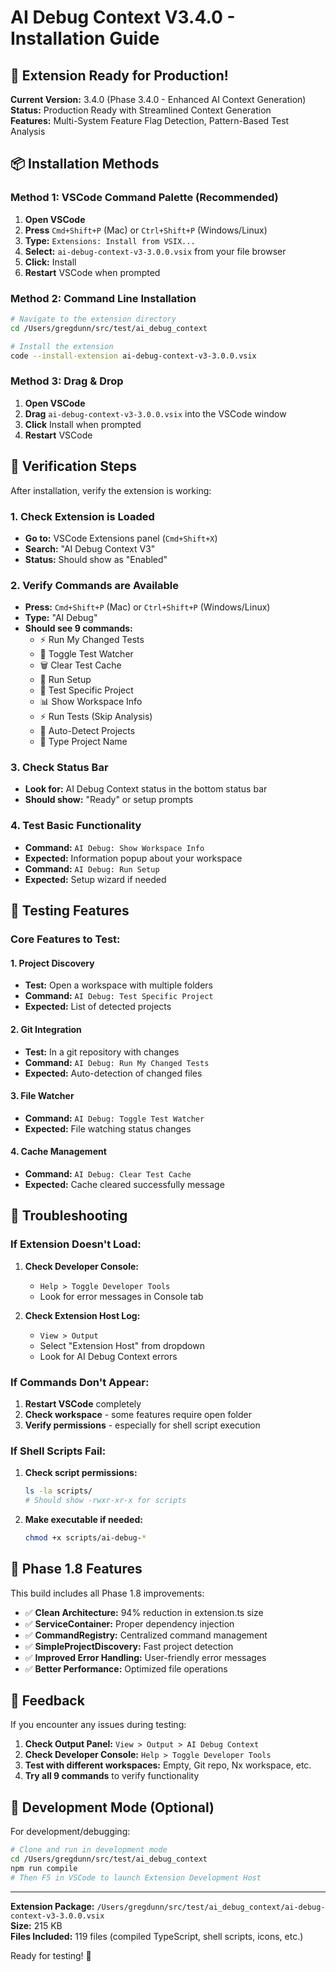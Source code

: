 # AI Debug Context V3.4.0 - Installation Guide

## 🚀 Extension Ready for Production!

**Current Version:** 3.4.0 (Phase 3.4.0 - Enhanced AI Context Generation)  
**Status:** Production Ready with Streamlined Context Generation  
**Features:** Multi-System Feature Flag Detection, Pattern-Based Test Analysis

## 📦 Installation Methods

### Method 1: VSCode Command Palette (Recommended)

1. **Open VSCode**
2. **Press** `Cmd+Shift+P` (Mac) or `Ctrl+Shift+P` (Windows/Linux)
3. **Type:** `Extensions: Install from VSIX...`
4. **Select:** `ai-debug-context-v3-3.0.0.vsix` from your file browser
5. **Click:** Install
6. **Restart** VSCode when prompted

### Method 2: Command Line Installation

```bash
# Navigate to the extension directory
cd /Users/gregdunn/src/test/ai_debug_context

# Install the extension
code --install-extension ai-debug-context-v3-3.0.0.vsix
```

### Method 3: Drag & Drop

1. **Open VSCode**
2. **Drag** `ai-debug-context-v3-3.0.0.vsix` into the VSCode window
3. **Click** Install when prompted
4. **Restart** VSCode

## 🎯 Verification Steps

After installation, verify the extension is working:

### 1. Check Extension is Loaded
- **Go to:** VSCode Extensions panel (`Cmd+Shift+X`)
- **Search:** "AI Debug Context V3"
- **Status:** Should show as "Enabled"

### 2. Verify Commands are Available
- **Press:** `Cmd+Shift+P` (Mac) or `Ctrl+Shift+P` (Windows/Linux)
- **Type:** "AI Debug"
- **Should see 9 commands:**
  - ⚡ Run My Changed Tests
  - 👀 Toggle Test Watcher
  - 🗑️ Clear Test Cache
  - 🍎 Run Setup
  - 🎯 Test Specific Project
  - 📊 Show Workspace Info
  - ⚡ Run Tests (Skip Analysis)
  - 🚀 Auto-Detect Projects
  - 🎯 Type Project Name

### 3. Check Status Bar
- **Look for:** AI Debug Context status in the bottom status bar
- **Should show:** "Ready" or setup prompts

### 4. Test Basic Functionality
- **Command:** `AI Debug: Show Workspace Info`
- **Expected:** Information popup about your workspace
- **Command:** `AI Debug: Run Setup` 
- **Expected:** Setup wizard if needed

## 🔧 Testing Features

### Core Features to Test:

#### 1. Project Discovery
- **Test:** Open a workspace with multiple folders
- **Command:** `AI Debug: Test Specific Project`
- **Expected:** List of detected projects

#### 2. Git Integration  
- **Test:** In a git repository with changes
- **Command:** `AI Debug: Run My Changed Tests`
- **Expected:** Auto-detection of changed files

#### 3. File Watcher
- **Command:** `AI Debug: Toggle Test Watcher`
- **Expected:** File watching status changes

#### 4. Cache Management
- **Command:** `AI Debug: Clear Test Cache`
- **Expected:** Cache cleared successfully message

## 🐛 Troubleshooting

### If Extension Doesn't Load:
1. **Check Developer Console:**
   - `Help > Toggle Developer Tools`
   - Look for error messages in Console tab

2. **Check Extension Host Log:**
   - `View > Output`
   - Select "Extension Host" from dropdown
   - Look for AI Debug Context errors

### If Commands Don't Appear:
1. **Restart VSCode** completely
2. **Check workspace** - some features require open folder
3. **Verify permissions** - especially for shell script execution

### If Shell Scripts Fail:
1. **Check script permissions:**
   ```bash
   ls -la scripts/
   # Should show -rwxr-xr-x for scripts
   ```

2. **Make executable if needed:**
   ```bash
   chmod +x scripts/ai-debug-*
   ```

## 🎉 Phase 1.8 Features

This build includes all Phase 1.8 improvements:

- ✅ **Clean Architecture:** 94% reduction in extension.ts size
- ✅ **ServiceContainer:** Proper dependency injection
- ✅ **CommandRegistry:** Centralized command management  
- ✅ **SimpleProjectDiscovery:** Fast project detection
- ✅ **Improved Error Handling:** User-friendly error messages
- ✅ **Better Performance:** Optimized file operations

## 📝 Feedback

If you encounter any issues during testing:

1. **Check Output Panel:** `View > Output > AI Debug Context`
2. **Check Developer Console:** `Help > Toggle Developer Tools`
3. **Test with different workspaces:** Empty, Git repo, Nx workspace, etc.
4. **Try all 9 commands** to verify functionality

## 🔄 Development Mode (Optional)

For development/debugging:

```bash
# Clone and run in development mode
cd /Users/gregdunn/src/test/ai_debug_context
npm run compile
# Then F5 in VSCode to launch Extension Development Host
```

---

**Extension Package:** `/Users/gregdunn/src/test/ai_debug_context/ai-debug-context-v3-3.0.0.vsix`  
**Size:** 215 KB  
**Files Included:** 119 files (compiled TypeScript, shell scripts, icons, etc.)

Ready for testing! 🚀